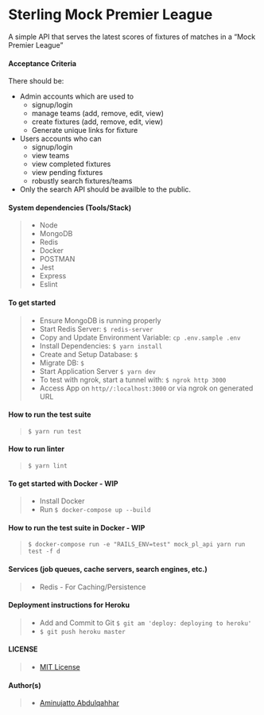 # Sterling Mock Premier League

A simple API that serves the latest scores of fixtures of matches in a “Mock Premier League”

#### Acceptance Criteria
There should be:

- Admin accounts which are used to
    - signup/login
    - manage teams (add, remove, edit, view)
    - create fixtures (add, remove, edit, view)
    - Generate unique links for fixture
- Users accounts who can
    - signup/login
    - view teams
    - view completed fixtures
    - view pending fixtures
    - robustly search fixtures/teams
- Only the search API should be availble to the public.

#### System dependencies (Tools/Stack)
> - Node
> - MongoDB
> - Redis
> - Docker
> - POSTMAN
> - Jest
> - Express
> - Eslint

#### To get started
> - Ensure MongoDB is running properly
> - Start Redis Server: `$ redis-server`
> - Copy and Update Environment Variable: `cp .env.sample .env`
> - Install Dependencies: `$ yarn install`
> - Create and Setup Database: `$ `
> - Migrate DB: `$ `
> - Start Application Server `$ yarn dev`
> - To test with ngrok, start a tunnel with: `$ ngrok http 3000`
> - Access App on `http//:localhost:3000` or via ngrok on generated URL

#### How to run the test suite
>  `$ yarn run test`

#### How to run linter
>  `$ yarn lint`

#### To get started with Docker - WIP
 > - Install Docker
 > - Run `$ docker-compose up --build`
 
 #### How to run the test suite in Docker - WIP
 > `$ docker-compose run -e "RAILS_ENV=test" mock_pl_api yarn run test -f d`

#### Services (job queues, cache servers, search engines, etc.)
>- Redis - For Caching/Persistence

#### Deployment instructions for Heroku
> - Add and Commit to Git `$ git am 'deploy: deploying to heroku'`
> - `$ git push heroku master`

#### LICENSE
>- [MIT License](https://github.com/jattoabdul/andela-bootcamp-postit/blob/master/LICENSE)

#### Author(s)
>- [Aminujatto Abdulqahhar](https://github.com/jattoabdul)
